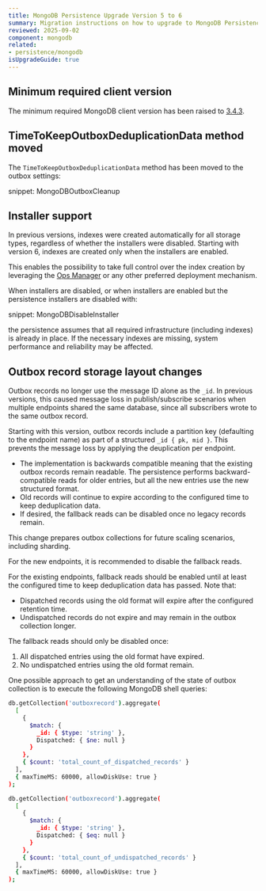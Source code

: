 ```yaml
---
title: MongoDB Persistence Upgrade Version 5 to 6
summary: Migration instructions on how to upgrade to MongoDB Persistence version 6
reviewed: 2025-09-02
component: mongodb
related:
- persistence/mongodb
isUpgradeGuide: true
---
```


## Minimum required client version

The minimum required MongoDB client version has been raised to [3.4.3](https://www.nuget.org/packages/MongoDB.Driver/3.4.3).

## TimeToKeepOutboxDeduplicationData method moved

The `TimeToKeepOutboxDeduplicationData` method has been moved to the outbox settings:

snippet: MongoDBOutboxCleanup

## Installer support

In previous versions, indexes were created automatically for all storage types, regardless of whether the installers were disabled. Starting with version 6, indexes are created only when the installers are enabled.

This enables the possibility to take full control over the index creation by leveraging the [Ops Manager](https://www.mongodb.com/docs/ops-manager/current/data-explorer/indexes/) or any other preferred deployment mechanism.

When installers are disabled, or when installers are enabled but the persistence installers are disabled with:

snippet: MongoDBDisableInstaller

the persistence assumes that all required infrastructure (including indexes) is already in place. If the necessary indexes are missing, system performance and reliability may be affected.

## Outbox record storage layout changes

Outbox records no longer use the message ID alone as the `_id`. In previous versions, this caused message loss in publish/subscribe scenarios when multiple endpoints shared the same database, since all subscribers wrote to the same outbox record.

Starting with this version, outbox records include a partition key (defaulting to the endpoint name) as part of a structured `_id { pk, mid }`. This prevents the message loss by applying the deuplication per endpoint.

- The implementation is backwards compatible meaning that the existing outbox records remain readable. The persistence performs backward-compatible reads for older entries, but all the new entries use the new structured format.
- Old records will continue to expire according to the configured time to keep deduplication data.
- If desired, the fallback reads can be disabled once no legacy records remain.

This change prepares outbox collections for future scaling scenarios, including sharding.

For the new endpoints, it is recommended to disable the fallback reads.

For the existing endpoints, fallback reads should be enabled until at least the configured time to keep deduplication data has passed. Note that:

- Dispatched records using the old format will expire after the configured retention time.
- Undispatched records do not expire and may remain in the outbox collection longer.

The fallback reads should only be disabled once:

1. All dispatched entries using the old format have expired.
2. No undispatched entries using the old format remain.

One possible approach to get an understanding of the state of outbox collection is to execute the following MongoDB shell queries:

```bash
db.getCollection('outboxrecord').aggregate(
  [
    {
      $match: {
        _id: { $type: 'string' },
        Dispatched: { $ne: null }
      }
    },
    { $count: 'total_count_of_dispatched_records' }
  ],
  { maxTimeMS: 60000, allowDiskUse: true }
);
```

```bash
db.getCollection('outboxrecord').aggregate(
  [
    {
      $match: {
        _id: { $type: 'string' },
        Dispatched: { $eq: null }
      }
    },
    { $count: 'total_count_of_undispatched_records' }
  ],
  { maxTimeMS: 60000, allowDiskUse: true }
);
```